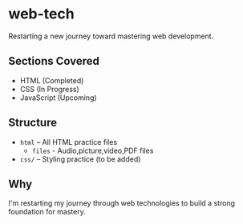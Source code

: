 # web-tech

Restarting a new journey toward mastering web development.

## Sections Covered

- HTML (Completed)
- CSS (In Progress)
- JavaScript (Upcoming)

## Structure

- `html` – All HTML practice files
    - `files` - Audio,picture,video,PDF files
- `css/` – Styling practice (to be added)

## Why

I'm restarting my journey through web technologies to build a strong foundation for mastery.
